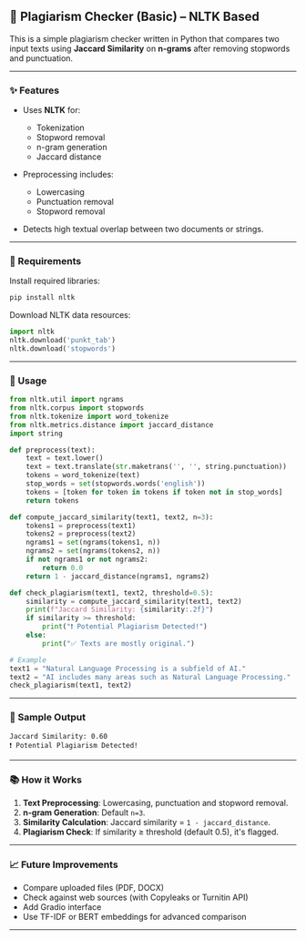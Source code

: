 ## 📄 Plagiarism Checker (Basic) – NLTK Based

This is a simple plagiarism checker written in Python that compares two input texts using **Jaccard Similarity** on **n-grams** after removing stopwords and punctuation.

---

### ✨ Features

* Uses **NLTK** for:

  * Tokenization
  * Stopword removal
  * n-gram generation
  * Jaccard distance
* Preprocessing includes:

  * Lowercasing
  * Punctuation removal
  * Stopword removal
* Detects high textual overlap between two documents or strings.

---

### 🔧 Requirements

Install required libraries:

```bash
pip install nltk
```

Download NLTK data resources:

```python
import nltk
nltk.download('punkt_tab')
nltk.download('stopwords')
```

---

### 🚀 Usage

```python
from nltk.util import ngrams
from nltk.corpus import stopwords
from nltk.tokenize import word_tokenize
from nltk.metrics.distance import jaccard_distance
import string

def preprocess(text):
    text = text.lower()
    text = text.translate(str.maketrans('', '', string.punctuation))
    tokens = word_tokenize(text)
    stop_words = set(stopwords.words('english'))
    tokens = [token for token in tokens if token not in stop_words]
    return tokens

def compute_jaccard_similarity(text1, text2, n=3):
    tokens1 = preprocess(text1)
    tokens2 = preprocess(text2)
    ngrams1 = set(ngrams(tokens1, n))
    ngrams2 = set(ngrams(tokens2, n))
    if not ngrams1 or not ngrams2:
        return 0.0
    return 1 - jaccard_distance(ngrams1, ngrams2)

def check_plagiarism(text1, text2, threshold=0.5):
    similarity = compute_jaccard_similarity(text1, text2)
    print(f"Jaccard Similarity: {similarity:.2f}")
    if similarity >= threshold:
        print("❗ Potential Plagiarism Detected!")
    else:
        print("✅ Texts are mostly original.")

# Example
text1 = "Natural Language Processing is a subfield of AI."
text2 = "AI includes many areas such as Natural Language Processing."
check_plagiarism(text1, text2)
```

---

### 📌 Sample Output

```
Jaccard Similarity: 0.60
❗ Potential Plagiarism Detected!
```

---

### 📚 How it Works

1. **Text Preprocessing**: Lowercasing, punctuation and stopword removal.
2. **n-gram Generation**: Default `n=3`.
3. **Similarity Calculation**: Jaccard similarity = `1 - jaccard_distance`.
4. **Plagiarism Check**: If similarity ≥ threshold (default 0.5), it's flagged.

---

### 📈 Future Improvements

* Compare uploaded files (PDF, DOCX)
* Check against web sources (with Copyleaks or Turnitin API)
* Add Gradio interface
* Use TF-IDF or BERT embeddings for advanced comparison

---


